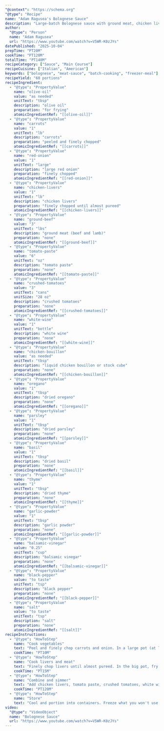 ```yaml
---
"@context": "https://schema.org"
"@type": "Recipe"
name: "Adam Ragusea's Bolognese Sauce"
description: "Large-batch Bolognese sauce with ground meat, chicken livers, and aromatic vegetables. Makes about 6 quarts - perfect for freezing."
author:
  "@type": "Person"
  name: "Adam Ragusea"
  url: "https://www.youtube.com/watch?v=V5WR-K0zJYs"
datePublished: "2025-10-04"
prepTime: "PT20M"
cookTime: "PT120M"
totalTime: "PT140M"
recipeCategory: ["Sauce", "Main Course"]
recipeCuisine: ["Italian", "American"]
keywords: ["bolognese", "meat-sauce", "batch-cooking", "freezer-meal"]
recipeYield: "60 portions"
recipeIngredient:
  - "@type": "PropertyValue"
    name: "olive-oil"
    value: "as needed"
    unitText: "tbsp"
    description: "olive oil"
    preparation: "for frying"
    atomicIngredientRef: "[[olive-oil]]"
  - "@type": "PropertyValue"
    name: "carrots"
    value: "1"
    unitText: "lb"
    description: "carrots"
    preparation: "peeled and finely chopped"
    atomicIngredientRef: "[[carrots]]"
  - "@type": "PropertyValue"
    name: "red-onion"
    value: "1"
    unitText: "large"
    description: "large red onion"
    preparation: "finely chopped"
    atomicIngredientRef: "[[red-onion]]"
  - "@type": "PropertyValue"
    name: "chicken-livers"
    value: "1"
    unitText: "lb"
    description: "chicken livers"
    preparation: "finely chopped until almost pureed"
    atomicIngredientRef: "[[chicken-livers]]"
  - "@type": "PropertyValue"
    name: "ground-beef"
    value: "3"
    unitText: "lbs"
    description: "ground meat (beef and lamb)"
    preparation: "none"
    atomicIngredientRef: "[[ground-beef]]"
  - "@type": "PropertyValue"
    name: "tomato-paste"
    value: "6"
    unitText: "oz"
    description: "tomato paste"
    preparation: "none"
    atomicIngredientRef: "[[tomato-paste]]"
  - "@type": "PropertyValue"
    name: "crushed-tomatoes"
    value: "3"
    unitText: "cans"
    unitSize: "28 oz"
    description: "crushed tomatoes"
    preparation: "none"
    atomicIngredientRef: "[[crushed-tomatoes]]"
  - "@type": "PropertyValue"
    name: "white-wine"
    value: "1"
    unitText: "bottle"
    description: "white wine"
    preparation: "none"
    atomicIngredientRef: "[[white-wine]]"
  - "@type": "PropertyValue"
    name: "chicken-bouillon"
    value: "as needed"
    unitText: "tbsp"
    description: "liquid chicken bouillon or stock cube"
    preparation: "none"
    atomicIngredientRef: "[[chicken-bouillon]]"
  - "@type": "PropertyValue"
    name: "oregano"
    value: "1"
    unitText: "tbsp"
    description: "dried oregano"
    preparation: "none"
    atomicIngredientRef: "[[oregano]]"
  - "@type": "PropertyValue"
    name: "parsley"
    value: "1"
    unitText: "tbsp"
    description: "dried parsley"
    preparation: "none"
    atomicIngredientRef: "[[parsley]]"
  - "@type": "PropertyValue"
    name: "basil"
    value: "1"
    unitText: "tbsp"
    description: "dried basil"
    preparation: "none"
    atomicIngredientRef: "[[basil]]"
  - "@type": "PropertyValue"
    name: "thyme"
    value: "1"
    unitText: "tbsp"
    description: "dried thyme"
    preparation: "none"
    atomicIngredientRef: "[[thyme]]"
  - "@type": "PropertyValue"
    name: "garlic-powder"
    value: "1"
    unitText: "tbsp"
    description: "garlic powder"
    preparation: "none"
    atomicIngredientRef: "[[garlic-powder]]"
  - "@type": "PropertyValue"
    name: "balsamic-vinegar"
    value: "0.25"
    unitText: "cup"
    description: "balsamic vinegar"
    preparation: "none"
    atomicIngredientRef: "[[balsamic-vinegar]]"
  - "@type": "PropertyValue"
    name: "black-pepper"
    value: "to taste"
    unitText: "tsp"
    description: "black pepper"
    preparation: "none"
    atomicIngredientRef: "[[black-pepper]]"
  - "@type": "PropertyValue"
    name: "salt"
    value: "to taste"
    unitText: "tsp"
    description: "salt"
    preparation: "none"
    atomicIngredientRef: "[[salt]]"
recipeInstructions:
  - "@type": "HowToStep"
    name: "Cook vegetables"
    text: "Peel and finely chop carrots and onion. In a large pot (at least 7 quarts), fry vegetables in olive oil on high heat until soft, stirring constantly. Transfer to a bowl."
    cookTime: "PT10M"
  - "@type": "HowToStep"
    name: "Cook livers and meat"
    text: "Finely chop livers until almost pureed. In the big pot, fry ground meat in olive oil on high heat, stirring and scraping constantly with a wooden spoon to prevent meatballs from forming. Cook until most water evaporates and pan starts to crackle."
    cookTime: "PT15M"
  - "@type": "HowToStep"
    name: "Combine and simmer"
    text: "Add chicken livers, tomato paste, crushed tomatoes, white wine, bouillon, dried herbs, garlic powder, balsamic vinegar, pepper and salt. Return vegetables to pot. Bring to boil, then reduce heat and simmer for at least 2 hours, stirring occasionally."
    cookTime: "PT120M"
  - "@type": "HowToStep"
    name: "Store"
    text: "Cool and portion into containers. Freeze what you won't use within a few days."
video:
  "@type": "VideoObject"
  name: "Bolognese Sauce"
  url: "https://www.youtube.com/watch?v=V5WR-K0zJYs"
---
```

